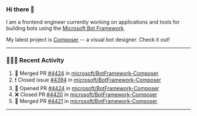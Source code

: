 ### Hi there 👋

I am a frontend engineer currently working on applications and tools for building bots using the [Microsoft Bot Framework](https://dev.botframework.com/).

My latest project is [Composer](https://github.com/microsoft/BotFramework-Composer) -- a visual bot designer. Check it out!

---

### 👨🏻‍💻 Recent Activity

<!--START_SECTION:activity-->
1. 🎉 Merged PR [#4424](https://github.com/microsoft/BotFramework-Composer/pull/4424) in [microsoft/BotFramework-Composer](https://github.com/microsoft/BotFramework-Composer)
2. ❗️ Closed issue [#4394](https://github.com/microsoft/BotFramework-Composer/issues/4394) in [microsoft/BotFramework-Composer](https://github.com/microsoft/BotFramework-Composer)
3. 💪 Opened PR [#4424](https://github.com/microsoft/BotFramework-Composer/pull/4424) in [microsoft/BotFramework-Composer](https://github.com/microsoft/BotFramework-Composer)
4. ❌ Closed PR [#4420](https://github.com/microsoft/BotFramework-Composer/pull/4420) in [microsoft/BotFramework-Composer](https://github.com/microsoft/BotFramework-Composer)
5. 🎉 Merged PR [#4421](https://github.com/microsoft/BotFramework-Composer/pull/4421) in [microsoft/BotFramework-Composer](https://github.com/microsoft/BotFramework-Composer)
<!--END_SECTION:activity-->

---

<!--
**a-b-r-o-w-n/a-b-r-o-w-n** is a ✨ _special_ ✨ repository because its `README.md` (this file) appears on your GitHub profile.

Here are some ideas to get you started:

- 🔭 I’m currently working on ...
- 🌱 I’m currently learning ...
- 👯 I’m looking to collaborate on ...
- 🤔 I’m looking for help with ...
- 💬 Ask me about ...
- 📫 How to reach me: ...
- 😄 Pronouns: ...
- ⚡ Fun fact: ...
-->
